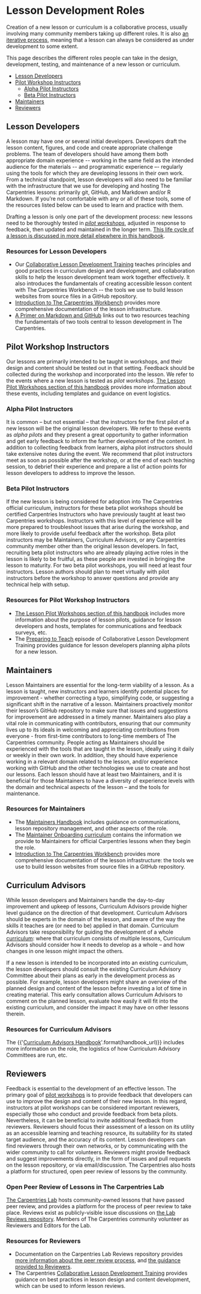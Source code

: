 # Lesson Development Roles
Creation of a new lesson or curriculum is a collaborative process, usually involving many community members taking up different roles. It is also [an iterative process](./lesson-life-cycle.md), meaning that a lesson can always be considered as under development to some extent.

This page describes the different roles people can take in the design, development, testing, and maintenance of a new lesson or curriculum.

* [Lesson Developers](#lesson-developers)
* [Pilot Workshop Instructors](#pilot-workshop-instructors)
    * [Alpha Pilot Instructors](#alpha-pilot-instructors)
    * [Beta Pilot Instructors](#beta-pilot-instructors)
* [Maintainers](#maintainers)
* [Reviewers](#reviewers)

## Lesson Developers
A lesson may have one or several initial developers. Developers draft the lesson content, figures, and code and create appropriate challenge problems. The team of developers should have among them both appropriate domain experience -- working in the same field as the intended audience for the materials -- and programmatic experience –- regularly using the tools for which they are developing lessons in their own work. From a technical standpoint, lesson developers will also need to be familiar with the infrastructure that we use for developing and hosting The Carpentries lessons: primarily git, GitHub, and Markdown and/or R Markdown. If you’re not comfortable with any or all of these tools, some of the resources listed below can be used to learn and practice with them.

Drafting a lesson is only one part of the development process: new lessons need to be thoroughly tested in [_pilot workshops_](./lesson_pilots.md), adjusted in response to feedback, then updated and maintained in the longer term. [This life cycle of a lesson is discussed in more detail elsewhere in this handbook](lesson-life-cycle.md).

### Resources for Lesson Developers
- Our [Collaborative Lesson Development Training](https://carpentries.github.io/lesson-development-training/) teaches principles and good practices in curriculum design and development, and collaboration skills to help the lesson development team work together effectively. It also introduces the fundamentals of creating accessible lesson content with The Carpentries Workbench -- the tools we use to build lesson websites from source files in a GitHub repository.
- [Introduction to The Carpentries Workbench](https://carpentries.github.io/sandpaper-docs/) provides more comprehensive documentation of the lesson infrastructure.
- [A Primer on Markdown and GitHub](https://carpentries.github.io/lesson-development-training/instructor/markdown-github-primer.html) links out to two resources teaching the fundamentals of two tools central to lesson development in The Carpentries.


## Pilot Workshop Instructors
Our lessons are primarily intended to be taught in workshops, and their design and content should be tested out in that setting. Feedback should be collected during the workshop and incorporated into the lesson. We refer to the events where a new lesson is tested as _pilot workshops_.
[The Lesson Pilot Workshops section of this handbook](./lesson_pilots.html) provides more information about these events, including templates and guidance on event logistics.

### Alpha Pilot Instructors
It is common – but not essential – that the instructors for the first pilot of a new lesson will be the original lesson developers. We refer to these events as _alpha pilots_ and they present a great opportunity to gather information and get early feedback to inform the further development of the content. In addition to collecting feedback from learners, alpha pilot instructors should take extensive notes during the event. We recommend that pilot instructors meet as soon as possible after the workshop, or at the end of each teaching session, to debrief their experience and prepare a list of action points for lesson developers to address to improve the lesson. 

### Beta Pilot Instructors
If the new lesson is being considered for adoption into The Carpentries official curriculum, instructors for these beta pilot workshops should be certified Carpentries Instructors who have previously taught at least two Carpentries workshops. Instructors with this level of experience will be more prepared to troubleshoot issues that arise during the workshop, and more likely to provide useful feedback after the workshop. Beta pilot instructors may be Maintainers, Curriculum Advisors, or any Carpentries community member other than the original lesson developers. In fact, recruiting beta pilot instructors who are already playing active roles in the lesson is likely to be fruitful, as these people are invested in bringing the lesson to maturity. For two beta pilot workshops, you will need at least four instructors. Lesson authors should plan to meet virtually with pilot instructors before the workshop to answer questions and provide any technical help with setup.

### Resources for Pilot Workshop Instructors
- [The Lesson Pilot Workshops section of this handbook](./lesson_pilots.md) includes more information about the purpose of lesson pilots, guidance for lesson developers and hosts, templates for communications and feedback surveys, etc.
- The [Preparing to Teach](https://carpentries.github.io/lesson-development-training/preparing.html) episode of Collaborative Lesson Development Training provides guidance for lesson developers planning alpha pilots for a new lesson.

## Maintainers
Lesson Maintainers are essential for the long-term viability of a lesson. As a lesson is taught, new instructors and learners identify potential places for improvement - whether correcting a typo, simplifying code, or suggesting a significant shift in the narrative of a lesson. Maintainers proactively monitor their lesson’s GitHub repository to make sure that issues and suggestions for improvement are addressed in a timely manner. Maintainers also play a vital role in communicating with contributors, ensuring that our community lives up to its ideals in welcoming and appreciating contributions from everyone - from first-time contributors to long-time members of The Carpentries community.
People acting as Maintainers should be experienced with the tools that are taught in the lesson, ideally using it daily or weekly in their own work. In addition, they should have experience working in a relevant domain related to the lesson, and/or experience working with GitHub and the other technologies we use to create and host our lessons. Each lesson should have at least two Maintainers, and it is beneficial for those Maintainers to have a diversity of experience levels with the domain and technical aspects of the lesson – and the tools for maintenance.

### Resources for Maintainers
- The [Maintainers Handbook](../../handbooks/maintainers.md) includes guidance on communications, lesson repository management, and other aspects of the role.
- The [Maintainer Onboarding curriculum](https://carpentries.github.io/maintainer-onboarding/) contains the information we provide to Maintainers for official Carpentries lessons when they begin the role.
- [Introduction to The Carpentries Workbench](https://carpentries.github.io/sandpaper-docs/) provides more comprehensive documentation of the lesson infrastructure: the tools we use to build lesson websites from source files in a GitHub repository.


## Curriculum Advisors
While lesson developers and Maintainers handle the day-to-day improvement and upkeep of lessons, Curriculum Advisors provide higher level guidance on the direction of that development. Curriculum Advisors should be experts in the domain of the lesson, and aware of the way the skills it teaches are (or need to be) applied in that domain. Curriculum Advisors take responsibility for guiding the development of a whole [curriculum](./curriculum-structure.md): where that curriculum consists of multiple lessons, Curriculum Advisors should consider how it needs to develop as a whole – and how changes in one lesson might impact the others.

If a new lesson is intended to be incorporated into an existing curriculum, the lesson developers should consult the existing Curriculum Advisory Committee about their plans as early in the development process as possible. For example, lesson developers might share an overview of the planned design and content of the lesson before investing a lot of time in creating material. This early consultation allows Curriculum Advisors to comment on the planned lesson, evaluate how easily it will fit into the existing curriculum, and consider the impact it may have on other lessons therein.

### Resources for Curriculum Advisors
The {{'[Curriculum Advisors Handbook]({}/handbooks/curriculum_advisors)'.format(handbook_url)}} includes more information on the role, the logistics of how Curriculum Advisory Committees are run, etc.


## Reviewers
Feedback is essential to the development of an effective lesson. The primary goal of [pilot workshops](./lesson-pilots.md) is to provide feedback that developers can use to improve the design and content of their new lesson. In this regard, instructors at pilot workshops can be considered important reviewers, especially those who conduct and provide feedback from beta pilots. Nevertheless, it can be beneficial to invite additional feedback from reviewers. Reviewers should focus their assessment of a lesson on its utility as an accessible learning and teaching resource, its suitability for its stated target audience, and the accuracy of its content.
Lesson developers can find reviewers through their own networks, or by communicating with the wider community to call for volunteers. Reviewers might provide feedback and suggest improvements directly, in the form of issues and pull requests on the lesson repository, or via email/discussion. The Carpentries also hosts a platform for structured, open peer review of lessons by the community.

### Open Peer Review of Lessons in The Carpentries Lab
[The Carpentries Lab](https://carpentries-lab.org/) hosts community-owned lessons that have passed peer review, and provides a platform for the process of peer review to take place.
Reviews exist as publicly-visible issue discussions on [the Lab Reviews repository](https://github.com/carpentries-lab/reviews/). Members of The Carpentries community volunteer as Reviewers and Editors for the Lab.

### Resources for Reviewers
* Documentation on the Carpentries Lab Reviews repository provides [more information about the peer review process](https://github.com/carpentries-lab/reviews?tab=readme-ov-file#what-is-the-process-for-submitting-a-lesson-to-the-carpentries-lab), and [the guidance provided to Reviewers](https://github.com/carpentries-lab/reviews/blob/main/docs/reviewer_guide.md).
* The Carpentries [Collaborative Lesson Development Training](https://carpentries.github.io/lesson-development-training/) provides guidance on best practices in lesson design and content development, which can be used to inform lesson reviews.

